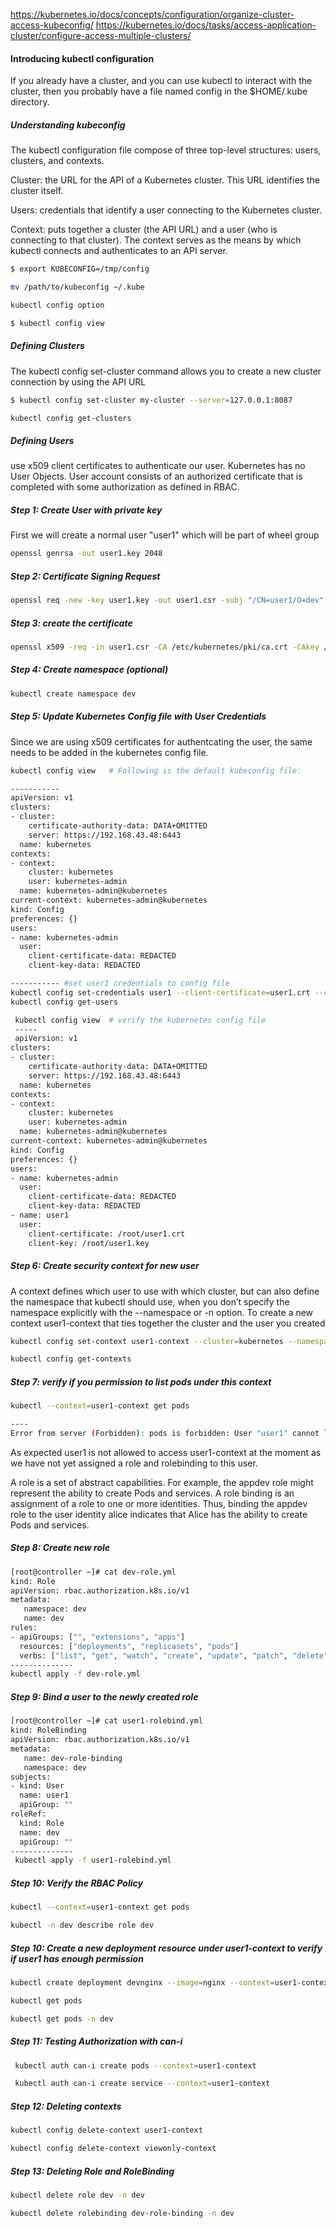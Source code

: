 
https://kubernetes.io/docs/concepts/configuration/organize-cluster-access-kubeconfig/
https://kubernetes.io/docs/tasks/access-application-cluster/configure-access-multiple-clusters/


#### Introducing kubectl configuration
If you already have a cluster, and you can use kubectl to interact with the cluster, then you probably have a file named config in the $HOME/.kube directory.


##### Understanding kubeconfig
The kubectl configuration file compose of three top-level structures: users, clusters, and contexts.

Cluster: the URL for the API of a Kubernetes cluster. This URL identifies the cluster itself.

Users: credentials that identify a user connecting to the Kubernetes cluster.

Context: puts together a cluster (the API URL) and a user (who is connecting to that cluster). The context serves as the means by which kubectl connects and authenticates to an API server.

``````sh
$ export KUBECONFIG=/tmp/config

mv /path/to/kubeconfig ~/.kube

kubectl config option

$ kubectl config view

``````
##### Defining Clusters
The kubectl config set-cluster command allows you to create a new cluster connection by using the API URL

``````sh
$ kubectl config set-cluster my-cluster --server=127.0.0.1:8087

kubectl config get-clusters

``````
##### Defining Users
use x509 client certificates to authenticate our user. Kubernetes has no User Objects.
User account consists of an authorized certificate that is completed with some authorization as defined in RBAC.
##### Step 1: Create User with private key
First we will create a normal user "user1" which will be part of wheel group
``````sh
openssl genrsa -out user1.key 2048

``````

##### Step 2: Certificate Signing Request 

``````sh
openssl req -new -key user1.key -out user1.csr -subj "/CN=user1/O=dev"

``````
##### Step 3: create the certificate

``````sh
openssl x509 -req -in user1.csr -CA /etc/kubernetes/pki/ca.crt -CAkey /etc/kubernetes/pki/ca.key -CAcreateserial -out user1.crt -days 365

``````
##### Step 4:  Create namespace (optional)

``````sh
kubectl create namespace dev

``````
##### Step 5:  Update Kubernetes Config file with User Credentials
Since we are using x509 certificates for authentcating the user, the same needs to be added in the kubernetes config file.

``````sh
kubectl config view   # Following is the default kubeconfig file:

-----------
apiVersion: v1
clusters:
- cluster:
    certificate-authority-data: DATA+OMITTED
    server: https://192.168.43.48:6443
  name: kubernetes
contexts:
- context:
    cluster: kubernetes
    user: kubernetes-admin
  name: kubernetes-admin@kubernetes
current-context: kubernetes-admin@kubernetes
kind: Config
preferences: {}
users:
- name: kubernetes-admin
  user:
    client-certificate-data: REDACTED
    client-key-data: REDACTED

----------- #set user1 credentials to config file
kubectl config set-credentials user1 --client-certificate=user1.crt --client-key=user1.key
kubectl config get-users

 kubectl config view  # verify the kubernetes config file
 -----
 apiVersion: v1
clusters:
- cluster:
    certificate-authority-data: DATA+OMITTED
    server: https://192.168.43.48:6443
  name: kubernetes
contexts:
- context:
    cluster: kubernetes
    user: kubernetes-admin
  name: kubernetes-admin@kubernetes
current-context: kubernetes-admin@kubernetes
kind: Config
preferences: {}
users:
- name: kubernetes-admin
  user:
    client-certificate-data: REDACTED
    client-key-data: REDACTED
- name: user1
  user:
    client-certificate: /root/user1.crt
    client-key: /root/user1.key
``````
##### Step 6: Create security context for new user
A context defines which user to use with which cluster, but can also define the namespace that kubectl should use, when you don’t specify the namespace explicitly with the --namespace or -n option.
To create a new context user1-context that ties together the cluster and the user you created
``````sh
kubectl config set-context user1-context --cluster=kubernetes --namespace=dev --user=user1

kubectl config get-contexts

``````
##### Step 7: verify if you permission to list pods under this context

``````sh
kubectl --context=user1-context get pods

----
Error from server (Forbidden): pods is forbidden: User "user1" cannot list resource "pods" in API group "" in the namespace "dev"
``````
As expected user1 is not allowed to access user1-context at the moment as we have not yet assigned a role and rolebinding to this user.

A role is a set of abstract capabilities. For example, the appdev role might represent the ability to create Pods and services.
A role binding is an assignment of a role to one or more identities. Thus, binding the appdev role to the user identity alice indicates that Alice has the ability to create Pods and services.

##### Step 8: Create new role

``````sh
[root@controller ~]# cat dev-role.yml
kind: Role
apiVersion: rbac.authorization.k8s.io/v1
metadata:
   namespace: dev
   name: dev
rules:
- apiGroups: ["", "extensions", "apps"]
  resources: ["deployments", "replicasets", "pods"]
  verbs: ["list", "get", "watch", "create", "update", "patch", "delete"]
--------------
kubectl apply -f dev-role.yml
``````
##### Step 9: Bind a user to the newly created role

``````sh
[root@controller ~]# cat user1-rolebind.yml
kind: RoleBinding
apiVersion: rbac.authorization.k8s.io/v1
metadata:
   name: dev-role-binding
   namespace: dev
subjects:
- kind: User
  name: user1
  apiGroup: ""
roleRef:
  kind: Role
  name: dev
  apiGroup: ""
--------------
 kubectl apply -f user1-rolebind.yml
``````

##### Step 10: Verify the RBAC Policy

``````sh
kubectl --context=user1-context get pods

kubectl -n dev describe role dev

``````

##### Step 10: Create a new deployment resource under user1-context to verify if user1 has enough permission

``````sh
kubectl create deployment devnginx --image=nginx --context=user1-context

kubectl get pods

kubectl get pods -n dev
``````
##### Step 11: Testing Authorization with can-i

``````sh
 kubectl auth can-i create pods --context=user1-context

 kubectl auth can-i create service --context=user1-context
``````
##### Step 12: Deleting contexts

``````sh
kubectl config delete-context user1-context

kubectl config delete-context viewonly-context
``````
##### Step 13: Deleting Role and RoleBinding

``````sh
kubectl delete role dev -n dev

kubectl delete rolebinding dev-role-binding -n dev
``````

